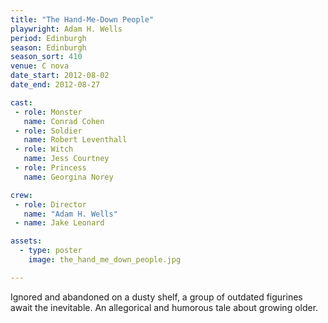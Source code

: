 ```yaml
---
title: "The Hand-Me-Down People"
playwright: Adam H. Wells
period: Edinburgh
season: Edinburgh
season_sort: 410
venue: C nova
date_start: 2012-08-02
date_end: 2012-08-27

cast:
 - role: Monster
   name: Conrad Cohen
 - role: Soldier
   name: Robert Leventhall
 - role: Witch
   name: Jess Courtney
 - role: Princess
   name: Georgina Norey

crew:
 - role: Director
   name: "Adam H. Wells"
 - name: Jake Leonard

assets:
  - type: poster
    image: the_hand_me_down_people.jpg

---
```


Ignored and abandoned on a dusty shelf, a group of outdated figurines await the inevitable. An allegorical and humorous tale about growing older.
